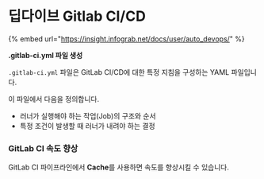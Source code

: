 # 딥다이브 Gitlab CI/CD

{% embed url="https://insight.infograb.net/docs/user/auto_devops/" %}

**.gitlab-ci.yml 파일 생성**

`.gitlab-ci.yml` 파일은 GitLab CI/CD에 대한 특정 지침을 구성하는 YAML 파일입니다.

이 파일에서 다음을 정의합니다.

* 러너가 실행해야 하는 작업(Job)의 구조와 순서
* 특정 조건이 발생할 때 러너가 내려야 하는 결정



### GitLab CI 속도 향상 <a href="#gitlab-ci" id="gitlab-ci"></a>

GitLab CI 파이프라인에서 **Cache**를 사용하면 속도를 향상시킬 수 있습니다.
